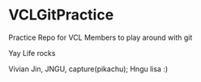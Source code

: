 VCLGitPractice
==============

Practice Repo for VCL Members to play around with git

Yay Life rocks

Vivian Jin,
JNGU,
capture(pikachu);
Hngu
lisa :)
